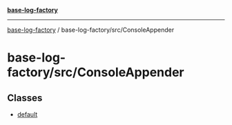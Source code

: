 [**base-log-factory**](../../../index.md)

***

[base-log-factory](../../../index.md) / base-log-factory/src/ConsoleAppender

# base-log-factory/src/ConsoleAppender

## Classes

- [default](classes/default.md)
